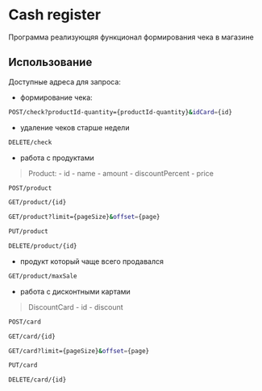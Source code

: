 # Cash register

Программа реализующяя функционал формирования чека в магазине
## Использование
Доступные адреса для запроса:
 - формирование чека:
```sh
POST/check?productId-quantity={productId-quantity}&idCard={id}
```
 - удаление чеков старше недели
```sh
DELETE/check
```
  - работа с продуктами
 > Product:
    - id
    - name
     - amount
     - discountPercent
     - price
```sh
POST/product
```
```sh
GET/product/{id}
```
```sh
GET/product?limit={pageSize}&offset={page}
```
```sh
PUT/product
```
```sh
DELETE/product/{id}
```
 - продукт который чаще всего продавался
```sh
GET/product/maxSale
```
  - работа с дисконтными картами
  >DiscountCard
     - id
     - discount
 ```sh
POST/card
```
```sh
GET/card/{id}
```
```sh
GET/card?limit={pageSize}&offset={page}
```
```sh
PUT/card
```
```sh
DELETE/card/{id}
```  
